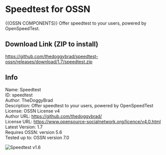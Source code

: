 # Speedtest for OSSN
{{OSSN COMPONENTS}} Offer speedtest to your users, powered by OpenSpeedTest.

## Download Link (ZIP to install)
https://github.com/thedoggybrad/speedtest-ossn/releases/download/1.7/speedtest.zip

## Info
Name: Speedtest
<br>
ID: speedtest
<br>
Author: TheDoggyBrad
<br>
Description: Offer speedtest to your users, powered by OpenSpeedTest
<br>
License: OSSN License v4
<br>
Author URL: https://github.com/thedoggybrad/
<br>
License URL: https://www.opensource-socialnetwork.org/licence/v4.0.html
<br>
Latest Version: 1.7
<br>
Requires OSSN: version 5.6
<br>
Tested up to: OSSN version 7.0


![Speedtest v1.6](https://picallow.com/wp-content/uploads/2023/05/2023-05-27_647184436eb50_screencap.png)
